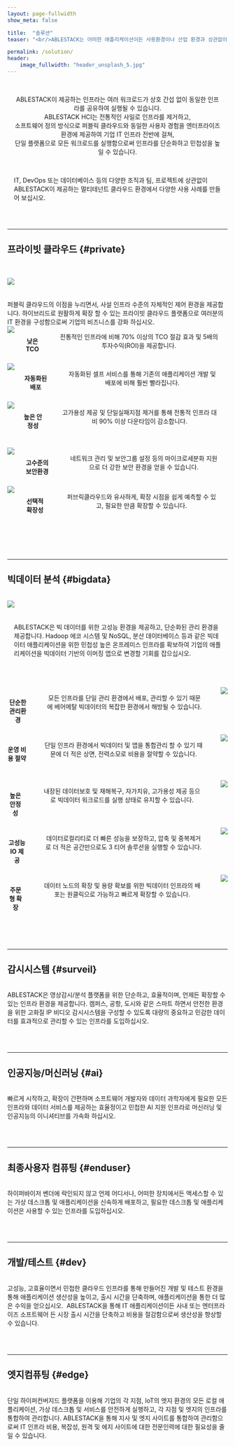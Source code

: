 ```yaml
---
layout: page-fullwidth
show_meta: false

title:  "솔루션"
teaser: "<br/>ABLESTACK는 어떠한 애플리케이션이든 사용환경이나 산업 환경과 상관없이 모두 처리할 수 있으며 최신의 이머징 워크로드도 원활하게 배포하여 운영할 수 있는 유연성과 확장성, 안정성을 제공합니다. "

permalink: /solution/
header:
    image_fullwidth: "header_unsplash_5.jpg"
---
```


<br/>
<div class="row" style="text-align: center;padding: 0 15px">
    <p>
        ABLESTACK이 제공하는 인프라는 여러 워크로드가 상호 간섭 없이 동일한 인프라를 공유하여 실행될 수 있습니다. <br/>
        ABLESTACK HCI는 전통적인 사일로 인프라를 제거하고, <br/>
        소프트웨어 정의 방식으로 퍼블릭 클라우드와 동일한 사용자 경험을 엔터프라이즈 환경에 제공하여 기업 IT 인프라 전반에 걸쳐, <br/>
        단일 플랫폼으로 모든 워크로드를 실행함으로써 인프라를 단순화하고 민첩성을 높일 수 있습니다. 
    </p>
</div>

<br/>
<div class="row" style="text-align: left;padding: 0 15px">
    <p>
        IT, DevOps 또는 데이터베이스 등의 다양한 조직과 팀, 프로젝트에 상관없이 ABLESTACK이 제공하는 멀티테넌트 클라우드 환경에서 다양한 사용 사례를 만들어 보십시오. 
    </p>
</div>


<br/><br/>
* * *

## 프라이빗 클라우드     {#private}

<br/>
<div class="row t30">
   <div class="small-2 columns" style="text-align: center;">
      &nbsp;
   </div>
   <div class="small-8 columns" style="text-align: center;">
      <img src="https://via.placeholder.com/666x375">
   </div>
   <div class="small-2 columns" style="text-align: center;">
      &nbsp;
   </div>
</div>

<br/>
퍼블릭 클라우드의 이점을 누리면서, 사설 인프라 수준의 자체적인 제어 환경을 제공합니다. 하이브리드로 원활하게 확장 할 수 있는 프라이빗 클라우드 플랫폼으로 여러분의 IT 환경을 구성함으로써 기업의 비즈니스를 강화 하십시오.

<br/>
<div class="row t30">
   <div class="medium-4 columns" style="text-align: center;">
      <img src="https://via.placeholder.com/300x180">
      <p style="padding: 10px 0"><b>낮은 TCO</b></p>
      <p style="padding: 0 20px">전통적인 인프라에 비해 70% 이상의 TCO 절감 효과 및 5배의 투자수익(ROI)을 제공합니다. </p>
   </div>
   <div class="medium-4 columns" style="text-align: center;">
      <img src="https://via.placeholder.com/300x180">
      <p style="padding: 10px 0"><b>자동화된 배포</b></p>
      <p style="padding: 0 20px">자동화된 셀프 서비스를 통해 기존의 애플리케이션 개발 및 배포에 비해 훨씬 빨라집니다. </p>
   </div>
   <div class="medium-4 columns" style="text-align: center;">
      <img src="https://via.placeholder.com/300x180">
      <p style="padding: 10px 0"><b>높은 안정성</b></p>
      <p style="padding: 0 20px">고가용성 제공 및 단일실패지점 제거를 통해 전통적 인프라 대비 90% 이상 다운타임이 감소합니다.</p>
   </div>
</div>

<div class="row t60">
   <div class="medium-2 columns">&nbsp;</div>
   <div class="medium-4 columns b30" style="text-align: center;">
      <img src="https://via.placeholder.com/300x180">
      <p style="padding: 10px 0"><b>고수준의 보안환경</b></p>
      <p style="padding: 0 20px">네트워크 관리 및 보안그룹 설정 등의 마이크로세분화 지원으로 더 강한 보안 환경을 얻을 수 있습니다. </p>
   </div>
   <div class="medium-4 columns b30" style="text-align: center;">
      <img src="https://via.placeholder.com/300x180">
      <p style="padding: 10px 0"><b>선택적 확장성</b></p>
      <p style="padding: 0 20px">퍼브릭클라우드와 유사하게, 확장 시점을 쉽게 예측할 수 있고, 필요한 만큼 확장할 수 있습니다. </p>
   </div>
   <div class="medium-2 columns">&nbsp;</div>
</div>




<br/><br/>
* * *

## 빅데이터 분석     {#bigdata}

<br/>
<div class="row">
   <div class="small-5 columns">
      <img src="https://via.placeholder.com/385x250">
   </div>
   <div class="small-7 columns" style="padding: 20px 15px">
      <p>
         ABLESTACK은 빅 데이터를 위한 고성능 환경을 제공하고, 단순화된 관리 환경을 제공합니다. Hadoop 에코 시스템 및 NoSQL, 분산 데이터베이스 등과 같은 빅데이터 애플리케이션을 위한 민첩성 높은 온프레미스 인프라를 확보하여 기업의 애플리케이션을 빅데이터 기반의 이머징 앱으로 변경할 기회를 잡으십시오.
      </p>
   </div>
</div>


<br/>

<div class="row t60">
   <div class="medium-2 columns">&nbsp;</div>
   <div class="medium-4 columns b30" style="text-align: center;">
      <p style="padding: 10px 0"><b>단순한 관리환경</b></p>
      <p style="padding: 0 20px">모든 인프라를 단일 관리 환경에서 배포, 관리할 수 있기 때문에 베어메탈 빅데이터의 복잡한 환경에서 해방될 수 있습니다. </p>
      <img src="https://via.placeholder.com/300x180">
   </div>
   <div class="medium-4 columns b30" style="text-align: center;">
      <p style="padding: 10px 0"><b>운영 비용 절약</b></p>
      <p style="padding: 0 20px">단일 인프라 환경에서 빅데이터 및 앱을 통합관리 할 수 있기 때문에 더 적은 상면, 전력소모로 비용을 절약할 수 있습니다. </p>
      <img src="https://via.placeholder.com/300x180">
   </div>
   <div class="medium-2 columns">&nbsp;</div>
</div>

<div class="row t30">
   <div class="medium-4 columns" style="text-align: center;">
      <p style="padding: 10px 0"><b>높은 안정성</b></p>
      <p style="padding: 0 20px">내장된 데이터보호 및 재해복구, 자가치유, 고가용성 제공 등으로 빅데이터 워크로드를 실행 상태로 유지할 수 있습니다. </p>
      <img src="https://via.placeholder.com/300x180">
   </div>
   <div class="medium-4 columns" style="text-align: center;">
      <p style="padding: 10px 0"><b>고성능 IO 제공</b></p>
      <p style="padding: 0 20px">데이터로컬리티로 더 빠른 성능을 보장하고, 압축 및 중복제거로 더 적은 공간만으로도 3 티어 솔루션을 실행할 수 있습니다. </p>
      <img src="https://via.placeholder.com/300x180">
   </div>
   <div class="medium-4 columns" style="text-align: center;">
      <p style="padding: 10px 0"><b>주문형 확장</b></p>
      <p style="padding: 0 20px">데이터 노드의 확장 및 용량 확보를 위한 빅데이터 인프라의 배포는 원클릭으로 가능하고 빠르게 확장할 수 있습니다. </p>
      <img src="https://via.placeholder.com/300x180">
   </div>
</div>


<br/><br/>
* * *

## 감시시스템     {#surveil}

<br/>
ABLESTACK은 영상감시/분석 플랫폼을 위한 단순하고, 효율적이며, 언제든 확장할 수 있는 인프라 환경을 제공합니다. 캠퍼스, 공항, 도시와 같은 스마트 하면서 안전한 환경을 위한 고화질 IP 비디오 감시시스템을 구성할 수 있도록 대량의 중요하고 민감한 데이터를 효과적으로 관리할 수 있는 인프라를 도입하십시오.


<br/><br/>
* * *

## 인공지능/머신러닝     {#ai}

<br/>
빠르게 시작하고, 확장이 간편하며 소프트웨어 개발자와 데이터 과학자에게 필요한 모든 인프라와 데이터 서비스를 제공하는 효율정이고 민첩한 AI 지원 인프라로 머신러닝 및 인공지능의 이니셔티브를 가속화 하십시오. 


<br/><br/>
* * *

## 최종사용자 컴퓨팅     {#enduser}

<br/>
하이퍼바이저 벤더에 락인되지 않고 언제 어디서나, 어떠한 장치에서든 액세스할 수 있는 가상 데스크톱 및 애플리케이션을 신속하게 배포하고, 필요한 데스크톱 및 애플리케이션은 사용할 수 있는 인프라를 도입하십시오.


<br/><br/>
* * *

## 개발/테스트     {#dev}

<br/>
고성능, 고효율이면서 민첩한 클라우드 인프라를 통해 만들어진 개발 및 테스트 환경을 통해 애플리케이션 생산성을 높이고, 출시 시간을 단축하며, 애플리케이션을 통한 더 많은 수익을 얻으십시오.  ABLESTACK을 통해 IT 애플리케이션이든 사내 또는 엔터프라이즈 소프트웨어 든 시장 출시 시간을 단축하고 비용을 절감함으로써 생산성을 향상할 수 있습니다. 


<br/><br/>
* * *

## 엣지컴퓨팅     {#edge}

<br/>
단일 하이퍼컨버지드 플랫폼을 이용해 기업의 각 지점, IoT의 엣지 환경의 모든 로컬 애플리케이션, 가상 데스크톱 및 서비스를 안전하게 실행하고, 각 지점 및 엣지의 인프라를 통합하여 관리합니다. ABLESTACK을 통해 지사 및 엣지 사이트를 통합하여 관리함으로써 IT 인프라 비용, 복잡성, 원격 및 에지 사이트에 대한 전문인력에 대한 필요성을 줄일 수 있습니다. 